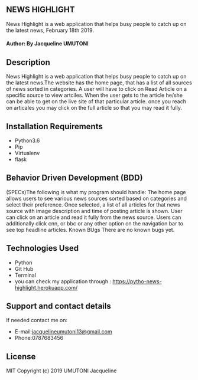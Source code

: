 ## NEWS HIGHLIGHT

News Highlight is a web application that helps busy people to catch up on the latest news, February 18th 2019.

#### Author: By Jacqueline UMUTONI

## Description

News Highlight is a web application that helps busy people to catch up on the latest news.The website has the home page, that has a list of all sources of news sorted in categories. A user will have to click on Read Article on a specific source to view artciles. When the user gets to the article he/she can be able to get on the live site of that particular article. once you reach on articales you may click on the full article so that you may read it fully.

## Installation Requirements

* Python3.6
* Pip
* Virtualenv
* flask
## Behavior Driven Development (BDD)

(SPECs)The following is what my program should handle:
The home page allows users to see various news sources sorted based on categories and select their preference.
Once selected, a list of all articles for that news source with image description and time of posting article is shown.
User can click on an article and read it fully from the news source.
Users can additionally click cnn, or bbc or any other option on the navigation bar to see top headline articles.
Known BUgs
There are no known bugs yet.

## Technologies Used

* Python
* Git Hub
* Terminal
* you can check my application through : https://pytho-news-highlight.herokuapp.com/
## Support and contact details

If needed contact me on: 

* E-mail:jacquelineumutoni13@gmail.com 
* Phone:0787683456

## License

MIT Copyright (c) 2019 UMUTONI Jacqueline